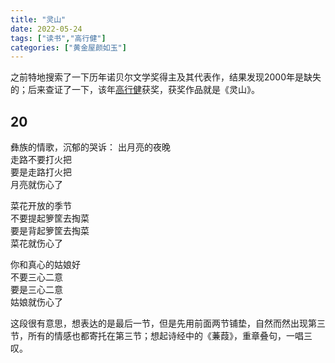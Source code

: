 ```yaml
---
title: "灵山"
date: 2022-05-24
tags: ["读书","高行健"]
categories: ["黄金屋颜如玉"]
---
```


之前特地搜索了一下历年诺贝尔文学奖得主及其代表作，结果发现2000年是缺失的；后来查证了一下，该年[高行健](https://zh.wikipedia.org/wiki/%E9%AB%98%E8%A1%8C%E5%81%A5)获奖，获奖作品就是《灵山》。  


## 20
彝族的情歌，沉郁的哭诉：
出月亮的夜晚  
走路不要打火把  
要是走路打火把  
月亮就伤心了  
  
菜花开放的季节  
不要提起箩筐去掏菜  
要是背起箩筐去掏菜  
菜花就伤心了  
  
你和真心的姑娘好  
不要三心二意  
要是三心二意  
姑娘就伤心了  

这段很有意思，想表达的是最后一节，但是先用前面两节铺垫，自然而然出现第三节，所有的情感也都寄托在第三节；想起诗经中的《蒹葭》，重章叠句，一唱三叹。

